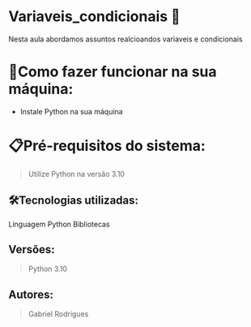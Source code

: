 # Variaveis_condicionais 🚀
Nesta aula abordamos assuntos realcioandos variaveis e condicionais

# 🔌Como fazer funcionar na sua máquina:

- Instale Python na sua máquina

# 📋Pré-requisitos do sistema:

> Utilize Python na versão 3.10

## 🛠️Tecnologias utilizadas:

Linguagem Python
Bibliotecas

## Versões:

> Python 3.10

## Autores:

> Gabriel Rodrigues
